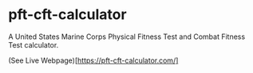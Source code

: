 # pft-cft-calculator
A United States Marine Corps Physical Fitness Test and Combat Fitness Test calculator.

(See Live Webpage)[https://pft-cft-calculator.com/]
